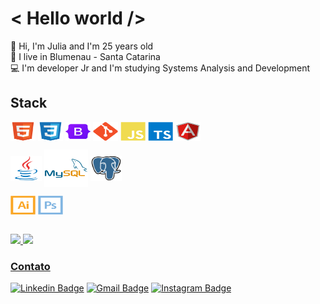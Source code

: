# < Hello world />

👋 Hi, I'm Julia and I'm 25 years old<br>
:pushpin: I live in Blumenau - Santa Catarina<br>
:computer: I'm developer Jr and I'm studying Systems Analysis and Development <br/>

## Stack
<img align="center" alt="HTML" height="30" width="40" src="https://raw.githubusercontent.com/devicons/devicon/master/icons/html5/html5-original.svg"> <img align="center" alt="CSS" height="30" width="40" src="https://raw.githubusercontent.com/devicons/devicon/master/icons/css3/css3-original.svg"> <img align="center" alt="Bootstrap" height="30" width="40" src="https://github.com/devicons/devicon/blob/master/icons/bootstrap/bootstrap-original.svg"> <img align="center" alt="Git" height="30" width="40" src="https://github.com/devicons/devicon/blob/master/icons/git/git-original.svg"> <img align="center" alt="Js" height="30" width="40" src="https://raw.githubusercontent.com/devicons/devicon/master/icons/javascript/javascript-plain.svg"> <img align="center" alt="Ts" height="30" width="40" src="https://raw.githubusercontent.com/devicons/devicon/master/icons/typescript/typescript-plain.svg"> <img align="center" alt="Angular" height="30" width="40" src="https://github.com/devicons/devicon/blob/master/icons/angularjs/angularjs-original.svg"> 

<img align="center" alt="Java" height="40" width="50" src="https://raw.githubusercontent.com/devicons/devicon/master/icons/java/java-original.svg"> <img align="center" alt="Mysql" height="60" width="70" src="https://github.com/devicons/devicon/blob/master/icons/mysql/mysql-original-wordmark.svg"> <img align="center" alt="Postgree" height="40" width="50" src="https://github.com/devicons/devicon/blob/master/icons/postgresql/postgresql-original.svg"> 


<img align="center" alt="Illustrator" height="30" width="40" src="https://github.com/devicons/devicon/blob/master/icons/illustrator/illustrator-line.svg"> <img align="center" alt="Photoshop" height="30" width="40" src="https://github.com/devicons/devicon/blob/master/icons/photoshop/photoshop-line.svg"><br><br>

<div>
  <a href="https://github.com/JuliaJPereira">
  <img height="180em" src="https://github-readme-stats.vercel.app/api?username=JuliaJPereira&show_icons=true&theme=tokyonight&include_all_commits=true&count_private=true"/>
  <img height="180em" src="https://github-readme-stats.vercel.app/api/top-langs/?username=JuliaJPereira&layout=compact&langs_count=7&theme=tokyonight"/>
</div>


### Contato
[![Linkedin Badge](https://img.shields.io/badge/-LinkedIn-blue?style=flat-square&logo=Linkedin&logoColor=white&link=https://www.linkedin.com/in/juliajpereira/)](https://www.linkedin.com/in/juliajpereira/) [![Gmail Badge](https://img.shields.io/badge/-Gmail-c14438?style=flat-square&logo=Gmail&logoColor=white&link=mailto:juliapereira.odc@gmail.com)](mailto:juliapereira.odc@gmail.com) [![Instagram Badge](https://img.shields.io/badge/-Instagram-violet?style=flat-square&logo=Instagram&logoColor=white&link=https://www.instagram.com/juliajpereira/)](https://www.instagram.com/juliajpereira/)
